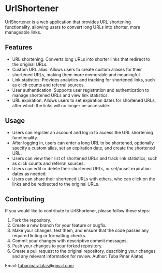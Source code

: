 # UrlShortener

UrlShortener is a web application that provides URL shortening functionality, allowing users to convert long URLs into shorter, more manageable links.

## Features

- URL shortening: Converts long URLs into shorter links that redirect to the original URLs.
- Custom URL alias: Allows users to create custom aliases for their shortened URLs, making them more memorable and meaningful.
- Link statistics: Provides analytics and tracking for shortened links, such as click counts and referral sources.
- User authentication: Supports user registration and authentication to manage shortened URLs and view link statistics.
- URL expiration: Allows users to set expiration dates for shortened URLs, after which the links will no longer be accessible.


## Usage

- Users can register an account and log in to access the URL shortening functionality.
- After logging in, users can enter a long URL to be shortened, optionally specify a custom alias, set an expiration date, and create the shortened URL.
- Users can view their list of shortened URLs and track link statistics, such as click counts and referral sources.
- Users can edit or delete their shortened URLs, or set/unset expiration dates as needed.
- Users can share their shortened URLs with others, who can click on the links and be redirected to the original URLs.

## Contributing

If you would like to contribute to UrlShortener, please follow these steps:

1. Fork the repository.
2. Create a new branch for your feature or bugfix.
3. Make your changes, test them, and ensure that the code passes any required linting or formatting checks.
4. Commit your changes with descriptive commit messages.
5. Push your changes to your forked repository.
6. Create a pull request to the original repository, describing your changes and any relevant information for review.
Author: Tuba Pınar Alataş

Email: tubapinaralatas@gmail.com
